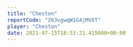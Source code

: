 ```yaml
---
title: "Cheston"
reportCode: "263vgwqW1G4jMVXT"
player: "Cheston"
date: 2021-07-15T18:53:21.415000+00:00
---
```

